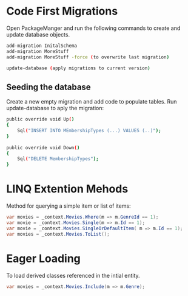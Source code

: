 # Code First Migrations
Open PackageManger and run the following commands to create and update database objects.
```bash
add-migration InitalSchema
add-migration MoreStuff
add-migration MoreStuff -force (to overwrite last migration)

update-database (apply migrations to current version)
```

## Seeding the database
Create a new empty migration and add code to populate tables.  Run update-database to aply the migration:
```bash
public override void Up()
{
    Sql("INSERT INTO MEmbershipTypes (...) VALUES (..)");
}
        
public override void Down()
{
    Sql("DELETE MembershipTypes");
}
```

# LINQ Extention Mehods
Method for querying a simple item or list of items:
```csharp
var movies = _context.Movies.Where(m => m.GenreId == 1);
var movie = _context.Movies.Single(m => m.Id == 1);
var movie = _context.Movies.SingleOrDefaultItem( m => m.Id == 1);
var movies = _context.Movies.ToList();
```
# Eager Loading
To load derived classes referenced in the intial entity.
```csharp
var movies = _context.Movies.Include(m => m.Genre);
```
